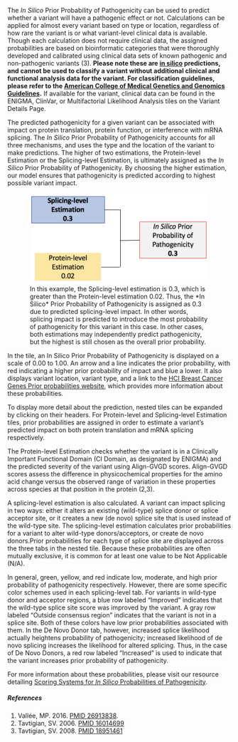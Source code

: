 The *In Silico* Prior Probability of Pathogenicity can be used to predict whether a variant will have a pathogenic effect or not. Calculations can be applied for almost every variant based on type or location, regardless of how rare the variant is or what variant-level clinical data is available.  Though each calculation does not require clinical data, the assigned probabilities are based on bioinformatic categories that were thoroughly developed and calibrated using clinical data sets of known pathogenic and non-pathogenic variants (3). **Please note these are [in silico](https://en.wikipedia.org/wiki/In_silico) predictions, and cannot be used to classify a variant without additional clinical and functional analysis data for the variant. For classification guidelines, please refer to the [American College of Medical Genetics and Genomics Guidelines](https://www.acmg.net/docs/Standards_Guidelines_for_the_Interpretation_of_Sequence_Variants.pdf).** If available for the variant, clinical data can be found in the ENIGMA, ClinVar, or Multifactorial Likelihood Analysis tiles on the Variant Details Page.

The predicted pathogenicity for a given variant can be associated with impact on protein translation, protein function, or interference with mRNA splicing. The *In Silico* Prior Probability of Pathogenicity accounts for all three mechanisms, and uses the type and the location of the variant to make predictions. The higher of two estimations, the Protein-level Estimation or the Splicing-level Estimation, is ultimately assigned as the *In Silico* Prior Probability of Pathogenicity. By choosing the higher estimation, our model ensures that pathogenicity is predicted according to highest possible variant impact.


<figure style="width: 80%; margin: 0 auto 1em auto;">
    <img src="decision.png" />
    <figcaption>In this example, the Splicing-level estimation is 0.3, which is greater than the Protein-level estimation 0.02. Thus, the *In Silico* Prior Probability of Pathogenicity is assigned as 0.3 due to predicted splicing-level impact. In other words, splicing impact is predicted to introduce the most probability of pathogenicity for this variant in this case. In other cases, both estimations may independently predict pathogenicity, but the highest is still chosen as the overall prior probability.</figcaption>
</figure>

In the tile, an In Silico Prior Probability of Pathogenicity is displayed on a scale of 0.00 to 1.00. An arrow and a line indicates the prior probability, with red indicating a higher prior probability of impact and blue a lower. It also displays variant location, variant type, and a link to the [HCI Breast Cancer Genes Prior probabilities website](http://priors.hci.utah.edu), which provides more information about these probabilities.

To display more detail about the prediction, nested tiles can be expanded by clicking on their headers. For Protein-level and Splicing-level Estimation tiles, prior probabilities are assigned in order to estimate a variant’s predicted impact on both protein translation and mRNA splicing respectively.

The Protein-level Estimation checks whether the variant is in a Clinically Important Functional Domain (CI Domain, as designated by ENIGMA) and the predicted severity of the variant using Align-GVGD scores. Align-GVGD scores assess the difference in physicochemical properties for the amino acid change versus the observed range of variation in these properties across species at that position in the protein (2,3).

A splicing-level estimation is also calculated. A variant can impact splicing in two ways: either it alters an existing (wild-type) splice donor or splice acceptor site, or it creates a new (de novo) splice site that is used instead of the wild-type site. The splicing-level estimation calculates prior probabilities for a variant to alter wild-type donors/acceptors, or create de novo donors.Prior probabilities for each type of splice site are displayed across the three tabs in the nested tile. Because these probabilities are often mutually exclusive, it is common for at least one value to be Not Applicable (N/A).

In general, green, yellow, and red indicate low, moderate, and high prior probability of pathogenicity respectively. However, there are some specific color schemes used in each splicing-level tab. For variants in wild-type donor and acceptor regions, a blue row labeled “Improved” indicates that the wild-type splice site score was improved by the variant. A gray row labeled “Outside consensus region” indicates that the variant is not in a splice site. Both of these colors have low prior probabilities associated with them. In the De Novo Donor tab, however, increased splice likelihood actually heightens probability of pathogenicity; increased likelihood of de novo splicing increases the likelihood for altered splicing. Thus, in the case of De Novo Donors, a red row labeled “Increased” is used to indicate that the variant increases prior probability of pathogenicity.


For more information about these probabilities, please visit our resource detailing [Scoring Systems for *In Silico* Probabilities of Pathogenicity](/about/insilicoScoring).

##### References
1. Vallée, MP. 2016. [PMID 26913838](https://www.ncbi.nlm.nih.gov/pubmed/26913838).
2. Tavtigian, SV. 2006. [PMID 16014699](https://www.ncbi.nlm.nih.gov/pubmed/16014699)
3. Tavtigian, SV. 2008. [PMID 18951461](https://www.ncbi.nlm.nih.gov/pubmed/18951461)
